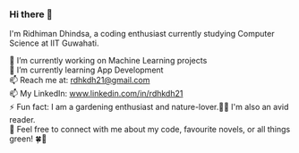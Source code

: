 ### Hi there 👋
I'm Ridhiman Dhindsa, a coding enthusiast currently studying Computer Science at IIT Guwahati.</br> 

<!--
**rdhkdh/rdhkdh** is a ✨ _special_ ✨ repository because its `README.md` (this file) appears on your GitHub profile.

Here are some ideas to get you started:

- 🔭 I’m currently working on ...
- 🌱 I’m currently learning ...
- 👯 I’m looking to collaborate on ...
- 🤔 I’m looking for help with ...
- 💬 Ask me about ...
- 📫 How to reach me: ...
- 😄 Pronouns: ...
- ⚡ Fun fact: ...
-->

🔭 I’m currently working on Machine Learning projects</br>
🌱 I’m currently learning App Development </br>
📫 Reach me at: rdhkdh21@gmail.com </br>
📫 My LinkedIn: www.linkedin.com/in/rdhkdh21 </br>
⚡ Fun fact: I am a gardening enthusiast and nature-lover.🌱🌳 I'm also an avid reader. </br> 
💬 Feel free to connect with me about my code, favourite novels, or all things green! 🍀🌿</br>
